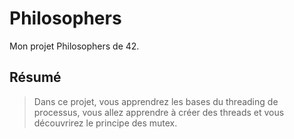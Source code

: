 # Philosophers
Mon projet Philosophers de 42.

## Résumé
> Dans ce projet, vous apprendrez les bases du threading de processus, vous allez apprendre à créer des threads et vous découvrirez le principe des mutex.

